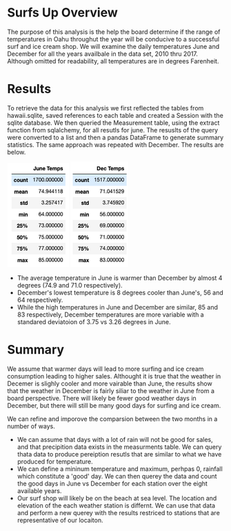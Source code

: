 # Surfs Up Overview

The purpose of this analysis is the help the board determine if the range of temperatures in Oahu throughut the year will be conducive to a successful surf and ice cream shop.  We will examine the daily temperatures June and December for all the years availbale in the data set, 2010 thru 2017.  Although omitted for readability, all temperatures are in degrees Farenheit.

# Results
To retrieve the data for this analysis we first reflected the tables from hawaii.sqlite, saved references to each table and created a Session with the sqlite database.  We then queried the Measurement table, using the extract function from sqlalchemy, for all resutls for june.  The resuslts of the query were converted to a list and then a pandas DataFrame to generate summary statistics.  The same approach was repeated with December.  The results are below.

![June](/Resources/JuneTemps.png)  ![Dec](/Resources/DecTemps.png)<br>

- The average temperature in June is warmer than December by almost 4 degrees (74.9 and 71.0 respectively).
- December's lowest temperature is 8 degrees cooler than June's, 56 and 64 respectively.
- While the high temperatures in June and December are similar, 85 and 83 respectively, December temperatures are more variable with a standared deviatoion of 3.75 vs 3.26 degrees in June.

# Summary
 
We assume that warmer days will lead to more surfing and ice cream consumption leading to higher sales.  Althought it is true that the weather in Decemer is slighly cooler and more vairable than June, the results show that the weather in December is fairly siliar to the weather in June from a board perspective.  There will likely be fewer good weather days in December, but there will still be many good days for surfing and ice cream.  

We can refine and imporove the comparsion between the two months in a number of ways.  

- We can assume that days with a lot of rain will not be good for sales, and that precipition data exists in the measurments table.  We can query thata data to produce pereiption resutls that are similar to what we have produced for temperature.
- We can define a mininum temperature and maximum, perhpas 0, rainfall which constitute a 'good' day.  We can then querey the data and count the good days in June vs December for each station over the eight available years.  
- Our surf shop will likely be on the beach at sea level.  The location and elevation of the each weather station is differnt.  We can use that data and perform a new querey with the results restriced to stations that are representative of our locaiton.
